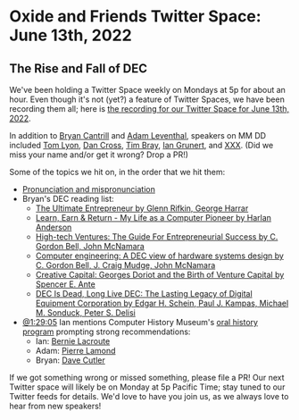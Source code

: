# Oxide and Friends Twitter Space: June 13th, 2022

## The Rise and Fall of DEC

We've been holding a Twitter Space weekly on Mondays at 5p for about an hour.
Even though it's not (yet?) a feature of Twitter Spaces, we have been
recording them all; here is
[the recording for our Twitter Space for June 13th, 2022](https://youtu.be/-m6GFs3GuU0).

In addition to
[Bryan Cantrill](https://twitter.com/bcantrill) and
[Adam Leventhal](https://twitter.com/ahl),
speakers on MM DD included
[Tom Lyon](https://twitter.com/aka_pugs),
[Dan Cross](https://twitter.com/DanCrossNYC),
[Tim Bray](https://twitter.com/timbray),
[Ian Grunert](https://twitter.com/iangrunert),
and [XXX]().
(Did we miss your name and/or get it wrong? Drop a PR!)

Some of the topics we hit on, in the order that we hit them:

- [Pronunciation and mispronunciation](https://twitter.com/bcantrill/status/1536405966886801408)
- Bryan's DEC reading list:
  - [The Ultimate Entrepreneur by Glenn Rifkin, George Harrar](https://www.goodreads.com/en/book/show/1720422.The_Ultimate_Entrepreneur)
  - [Learn, Earn & Return - My Life as a Computer Pioneer by Harlan Anderson](https://www.goodreads.com/book/show/29333778-learn-earn-return---my-life-as-a-computer-pioneer)
  - [High-tech Ventures: The Guide For Entrepreneurial Success by C. Gordon Bell, John McNamara](https://www.goodreads.com/en/book/show/1096858.High_tech_Ventures)
  - [Computer engineering: A DEC view of hardware systems design by C. Gordon Bell, J. Craig Mudge, John McNamara](https://www.goodreads.com/en/book/show/2228124.Computer_engineering)
  - [Creative Capital: Georges Doriot and the Birth of Venture Capital by Spencer E. Ante](https://www.goodreads.com/en/book/show/3176553-creative-capital)
  - [DEC Is Dead, Long Live DEC: The Lasting Legacy of Digital Equipment Corporation by Edgar H. Schein, Paul J. Kampas, Michael M. Sonduck, Peter S. Delisi](https://www.goodreads.com/book/show/341220.DEC_Is_Dead_Long_Live_DEC)
- [@1:29:05](https://youtu.be/-m6GFs3GuU0?t=5345) Ian mentions Computer History Museum's [oral history program](https://www.computerhistory.org/collections/oralhistories) prompting strong recommendations:
  - Ian: [Bernie Lacroute](https://www.computerhistory.org/collections/catalog/102740460)
  - Adam: [Pierre Lamond](https://www.computerhistory.org/collections/catalog/102738292)
  - Bryan: [Dave Cutler](https://www.computerhistory.org/collections/catalog/102717162)

If we got something wrong or missed something, please file a PR!
Our next Twitter space will likely be on Monday at 5p Pacific Time; stay tuned
to our Twitter feeds for details.  We'd love to have you join us, as we
always love to hear from new speakers!

